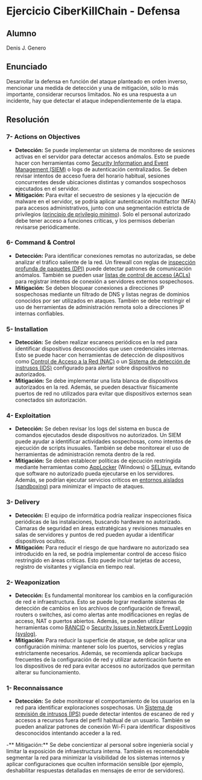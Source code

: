 # Ejercicio CiberKillChain - Defensa

## Alumno

Denis J. Genero

## Enunciado

Desarrollar la defensa en función del ataque planteado en orden inverso, mencionar una medida de detección y una de mitigación, sólo lo más importante, considerar recursos limitados. No es una respuesta a un incidente, hay que detectar el ataque independientemente de la etapa.


## Resolución

### 7- Actions on Objectives
- **Detección:** Se puede implementar un sistema de monitoreo de sesiones activas en el servidor para detectar accesos anómalos. Esto se puede hacer con herramientas como [Security Information and Event Management (SIEM)](https://es.wikipedia.org/wiki/Gesti%C3%B3n_de_informaci%C3%B3n_y_eventos_de_seguridad) o logs de autenticación centralizados. Se deben revisar intentos de acceso fuera del horario habitual, sesiones concurrentes desde ubicaciones distintas y comandos sospechosos ejecutados en el servidor.
- **Mitigación:** Para evitar el secuestro de sesiones y la ejecución de malware en el servidor, se podría aplicar autenticación multifactor (MFA) para accesos administrativos, junto con una segmentación estricta de privilegios ([principio de privilegio mínimo](https://www.ibm.com/docs/es/aix/7.3?topic=privileges-least-privilege-principle)). Solo el personal autorizado debe tener acceso a funciones críticas, y los permisos deberían revisarse periódicamente.

### 6- Command & Control
- **Detección:** Para identificar conexiones remotas no autorizadas, se debe analizar el tráfico saliente de la red. Un firewall con reglas de [inspección profunda de paquetes (DPI)](https://es.wikipedia.org/wiki/Inspecci%C3%B3n_profunda_de_paquete) puede detectar patrones de comunicación anómalos. También se pueden usar [listas de control de acceso (ACLs)](https://es.wikipedia.org/wiki/Lista_de_control_de_acceso) para registrar intentos de conexión a servidores externos sospechosos.
- **Mitigación:** Se deben bloquear conexiones a direcciones IP sospechosas mediante un filtrado de DNS y listas negras de dominios conocidos por ser utilizados en ataques. También se debe restringir el uso de herramientas de administración remota solo a direcciones IP internas confiables.

### 5- Installation
- **Detección:** Se deben realizar escaneos periódicos en la red para identificar dispositivos desconocidos que usen credenciales internas. Esto se puede hacer con herramientas de detección de dispositivos como [Control de Acceso a la Red (NAC)](https://es.wikipedia.org/wiki/Control_de_acceso_a_red) o un [Sistema de detección de instrusos (IDS)](https://es.wikipedia.org/wiki/Sistema_de_detecci%C3%B3n_de_intrusos) configurado para alertar sobre dispositivos no autorizados.
- **Mitigación:** Se debe implementar una lista blanca de dispositivos autorizados en la red. Además, se pueden desactivar físicamente puertos de red no utilizados para evitar que dispositivos externos sean conectados sin autorización.

### 4- Exploitation
- **Detección:** Se deben revisar los logs del sistema en busca de comandos ejecutados desde dispositivos no autorizados. Un SIEM puede ayudar a identificar actividades sospechosas, como intentos de ejecución de scripts inusuales. También se debe monitorear el uso de herramientas de administración remota dentro de la red.
- **Mitigación:** Se deben establecer políticas de ejecución restringida mediante herramientas como [AppLocker](https://learn.microsoft.com/es-es/windows/security/application-security/application-control/app-control-for-business/applocker/applocker-overview) (Windows) o [SELinux](https://www.ibm.com/docs/es/db2/11.1.0?topic=security-selinux), evitando que software no autorizado pueda ejecutarse en los servidores. Además, se podrían ejecutar servicios críticos en [entornos aislados (sandboxing)](https://en.wikipedia.org/wiki/Sandbox_(computer_security)) para minimizar el impacto de ataques.

### 3- Delivery
- **Detección:** El equipo de informática podría realizar inspecciones física periódicas de las instalaciones, buscando hardware no autorizado. Cámaras de seguridad en áreas estratégicas y revisiones manuales en salas de servidores y puntos de red pueden ayudar a identificar dispositivos ocultos.
- **Mitigación:** Para reducir el riesgo de que hardware no autorizado sea introducido en la red, se podría implementar control de acceso físico restringido en áreas críticas. Esto puede incluir tarjetas de acceso, registro de visitantes y vigilancia en tiempo real.

### 2- Weaponization
- **Detección:** Es fundamental monitorear los cambios en la configuración de red e infraestructura. Esto se puede lograr mediante sistemas de detección de cambios en los archivos de configuración de firewall, routers o switches, así como alertas ante modificaciones en reglas de acceso, NAT o puertos abiertos. Además, se pueden utilizar herramientas como [RANCID](https://www.shrubbery.net/rancid/) o [Security Issues in Network Event Loggin (syslog)](https://web.archive.org/web/20071007061205/http://www.employees.org/~lonvick/index.shtml).
- **Mitigación:** Para reducir la superficie de ataque, se debe aplicar una configuración mínima: mantener solo los puertos, servicios y reglas estrictamente necesarios. Además, se recomienda aplicar backups frecuentes de la configuración de red y utilizar autenticación fuerte en los dispositivos de red para evitar accesos no autorizados que permitan alterar su funcionamiento.

### 1- Reconnaissance
- **Detección:** Se debe monitorear el comportamiento de los usuarios en la red para identificar exploraciones sospechosas. Un [Sistema de previsión de intrusos (IPS)](https://es.wikipedia.org/wiki/Sistema_de_prevenci%C3%B3n_de_intrusos) puede detectar intentos de escaneo de red y accesos a recursos fuera del perfil habitual de un usuario. También se pueden analizar patrones de conexión Wi-Fi para identificar dispositivos desconocidos intentando acceder a la red.

-** Mitigación:** Se debe concientizar al personal sobre ingeniería social y limitar la exposición de infraestructura interna. También es recomendable segmentar la red para minimizar la visibilidad de los sistemas internos y aplicar configuraciones que oculten información sensible (por ejemplo, deshabilitar respuestas detalladas en mensajes de error de servidores).
